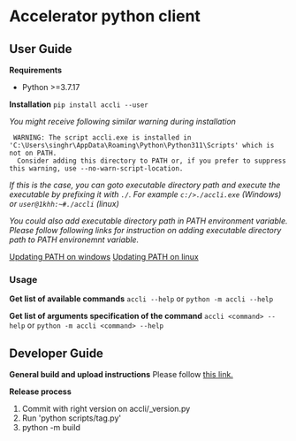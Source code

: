 # Accelerator python client


## User Guide

**Requirements**
* Python >=3.7.17

**Installation**
`pip install accli --user`

*You might receive following similar warning during installation*
```
 WARNING: The script accli.exe is installed in 'C:\Users\singhr\AppData\Roaming\Python\Python311\Scripts' which is not on PATH.
  Consider adding this directory to PATH or, if you prefer to suppress this warning, use --no-warn-script-location.
```

*If this is the case, you can goto executable directory path and execute the executable by prefixing it with `./`. For example `c:/>./accli.exe` (Windows) or `user@1khh:~#./accli` (linux)*

*You could also add executable directory path in PATH environment variable. Please follow following links for instruction on adding executable directory path to PATH environemnt variable.*

[Updating PATH on windows](https://stackoverflow.com/questions/44272416/how-to-add-a-folder-to-path-environment-variable-in-windows-10-with-screensho)
[Updating PATH on linux](https://www.geeksforgeeks.org/how-to-set-path-permanantly-in-linux/)

### Usage

**Get list of available commands**
`accli --help` or `python -m accli --help`

**Get list of arguments specification of the command**
`accli <command> --help` or `python -m accli <command> --help`



## Developer Guide
**General build and upload instructions**
Please follow [this link.](https://packaging.python.org/en/latest/tutorials/packaging-projects/)

**Release process**
1. Commit with right version on accli/_version.py
2. Run 'python scripts/tag.py'
3. python -m build


